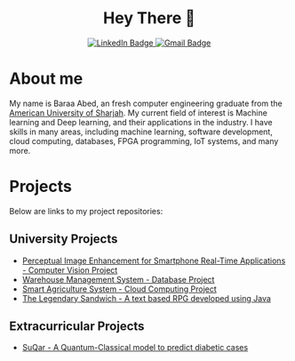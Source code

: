 <div id="header" align="center">
  <h1>Hey There 👋</h1>
</div>

<div id="badges" align="center">
  <a href="www.linkedin.com/in/baraa-abed">
    <img src="https://img.shields.io/badge/LinkedIn-blue?style=for-the-badge&logo=linkedin&logoColor=white" alt="LinkedIn Badge"/>
  </a>
  <a href="OfficialBaraaF@gmail.com">
    <img src="https://img.shields.io/badge/Gmail-red?style=for-the-badge&logo=gmail&logoColor=white" alt="Gmail Badge"/>
  </a>
</div>
<div id="count" align="center">
  <img src="https://komarev.com/ghpvc/?username=BaraaFAbed&style=flat-square&color=blue" alt=""/>
</div>

# **About me**

My name is Baraa Abed, an fresh computer engineering graduate from the [American University of Sharjah](https://www.aus.edu). My current field of interest is Machine learning and Deep learning, and their applications in the industry. I have skills in many areas, including machine learning, software development, cloud computing, databases, FPGA programming, IoT systems, and many more. 

# **Projects**

Below are links to my project repositories: 

## **University Projects**

* [Perceptual Image Enhancement for Smartphone Real-Time Applications - Computer Vision Project](https://github.com/BaraaFAbed/Image-Restoration-CV-Project)
* [Warehouse Management System - Database Project](https://github.com/BaraaFAbed/DB-Project/)
* [Smart Agriculture System - Cloud Computing Project](https://github.com/BaraaFAbed/Cloud-Project)
* [The Legendary Sandwich - A text based RPG developed using Java](https://github.com/BaraaAbed/COE312_project)

## **Extracurricular Projects**

* [SuQar - A Quantum-Classical model to predict diabetic cases](https://github.com/NYUAD-Team-13/sugar-project)

<!--
**BaraaFAbed/BaraaFAbed** is a ✨ _special_ ✨ repository because its `README.md` (this file) appears on your GitHub profile.

Here are some ideas to get you started:

- 🔭 I’m currently working on ...
- 🌱 I’m currently learning ...
- 👯 I’m looking to collaborate on ...
- 🤔 I’m looking for help with ...
- 💬 Ask me about ...
- 📫 How to reach me: ...
- 😄 Pronouns: ...
- ⚡ Fun fact: ...
-->
